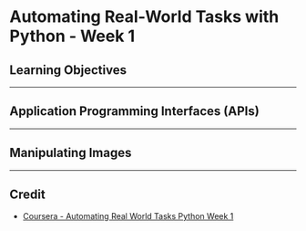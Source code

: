 # Automating Real-World Tasks with Python - Week 1

## Learning Objectives

---

## Application Programming Interfaces (APIs)

---

## Manipulating Images

---

## Credit

* [Coursera - Automating Real World Tasks Python Week 1](https://www.coursera.org/learn/automating-real-world-tasks-python/home/week/1)
